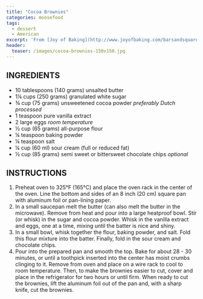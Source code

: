 ```yaml
---
title: "Cocoa Brownies"
categories: moosefood
tags: 
  - dessert
  - American
excerpt: 'From [Joy of Baking](http://www.joyofbaking.com/barsandsquares/CocoaBrownies.html). These make tender, chewy/fudgy brownies. Dutch processed cocoa makes a very dark, almost black, brownie. These are excellent frosted with the mint frosting from Irish Mist Brownies (but I use only about ¾ of that recipe for one 8"x8" pan of brownies). While it's important not to overbake brownies, ours took 30-31 minutes, just a bit longer than the recipe recommends.'
header:
  teaser: /images/cocoa-brownies-150x150.jpg
---
```


## INGREDIENTS
* 10 tablespoons (140 grams) unsalted butter
* 1¼ cups (250 grams) granulated white sugar
* ¾ cup (75 grams) unsweetened cocoa powder *preferably Dutch processed*
* 1 teaspoon pure vanilla extract
* 2 large eggs *room temperature*
* ½ cup (65 grams) all-purpose flour
* ¼ teaspoon baking powder
* ¼ teaspoon salt
* ¼ cup (60 ml) sour cream (full or reduced fat)
* ½ cup (85 grams) semi sweet or bittersweet chocolate chips *optional*

## INSTRUCTIONS
1. Preheat oven to 325°F (165°C) and place the oven rack in the center of the oven. Line the bottom and sides of an 8 inch (20 cm) square pan with aluminum foil or pan-lining paper.
2. In a small saucepan melt the butter (can also melt the butter in the microwave). Remove from heat and pour into a large heatproof bowl. Stir (or whisk) in the sugar and cocoa powder. Whisk in the vanilla extract and eggs, one at a time, mixing until the batter is nice and shiny.
3. In a small bowl, whisk together the flour, baking powder, and salt. Fold this flour mixture into the batter. Finally, fold in the sour cream and chocolate chips.
4. Pour into the prepared pan and smooth the top. Bake for about 28 - 30 minutes, or until a toothpick inserted into the center has moist crumbs clinging to it. Remove from oven and place on a wire rack to cool to room temperature. Then, to make the brownies easier to cut, cover and place in the refrigerator for two hours or until firm. When ready to cut the brownies, lift the aluminum foil out of the pan and, with a sharp knife, cut the brownies.